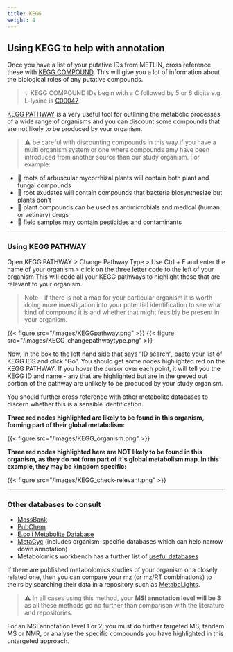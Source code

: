 ```yaml
---
title: KEGG
weight: 4
---
```


## Using KEGG to help with annotation

Once you have a list of your putative IDs from METLIN, cross reference these with [KEGG COMPOUND](https://www.genome.jp/kegg/compound/). This will give you a lot of information about the biological roles of any putative compounds.

> :bulb: KEGG COMPOUND IDs begin with a C followed by 5 or 6 digits e.g. L-lysine is [C00047](https://www.genome.jp/entry/C00047)

[KEGG PATHWAY](https://www.genome.jp/pathway/map01100) is a very useful tool for outlining the metabolic processes of a wide range of organisms and you can discount some compounds that are not likely to be produced by your organism. 

> :warning: be careful with discounting compounds in this way if you have a multi organism system or one where compounds amy have been introduced from another source than our study organism. For example:
- :mushroom: roots of arbuscular mycorrhizal plants will contain both plant and fungal compounds
- :microbe: root exudates will contain compounds that bacteria biosynthesize but plants don’t
- :seedling: plant compounds can be used as antimicrobials and medical (human or vetinary) drugs
- :tractor: field samples may contain pesticides and contaminants
---
### Using KEGG PATHWAY

Open KEGG PATHWAY > Change Pathway Type > Use Ctrl + F and enter the name of your organism > click on the three letter code to the left of your organism
This will code all your KEGG pathways to highlight those that are relevant to your organism.

> Note - if there is not a map for your particular organism it is worth doing more investigation into your potential identification to see what kind of compound it is and whether that might feasibly be present in your organism.

{{< figure src="/images/KEGGpathway.png" >}} {{< figure src="/images/KEGG_changepathwaytype.png" >}}

Now, in the box to the left hand side that says “ID search”, paste your list of KEGG IDS and click “Go”. You should get some nodes highlighted red on the KEGG PATHWAY.
If you hover the cursor over each point, it will tell you the KEGG ID and name - any that are highlighted but are in the greyed out portion of the pathway are unlikely to be produced by your study organism.

You should further cross reference with other metabolite databases to discern whether this is a sensible identification.

**Three red nodes highlighted are likely to be found in this organism, forming part of their global metabolism:**

{{< figure src="/images/KEGG_organism.png" >}}

**Three red nodes highlighted here are NOT likely to be found in this organism, as they do not form part of it's global metabolism map. In this example, they may be kingdom specific:**

{{< figure src="/images/KEGG_check-relevant.png" >}}

---

### Other databases to consult
- [MassBank](https://massbank.eu//MassBank/Search)
- [PubChem ](https://pubchem.ncbi.nlm.nih.gov/)
- [E.coli Metabolite Database](https://ecmdb.ca/)
- [MetaCyc](https://metacyc.org/) (includes organism-specific databases which can help narrow down annotation)
- Metabolomics workbench has a further list of [useful databases](https://www.metabolomicsworkbench.org/databases/externaldatabases.php)

If there are published metabolomics studies of your organism or a closely related one, then you can compare your mz (or mz/RT combinations) to theirs by searching their data in a repository such as [MetaboLights](https://www.ebi.ac.uk/metabolights/search?).

> :warning: In all cases using this method, your **MSI annotation level will be 3** as all these methods go no further than comparison with the literature and repositories.

For an MSI annotation level 1 or 2, you must do further targeted MS, tandem MS or NMR, or analyse the specific compounds you have highlighted in this untargeted approach.

